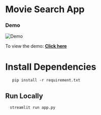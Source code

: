 # Movie Search App

### Demo
![Demo](https://user-images.githubusercontent.com/81603467/209421144-16eedb40-dffc-41a0-9044-5784f99ef5c9.png)

To view the demo: [**Click here**](https://ajay1812-machine-learning-proj-movie-search-streamlitapp-8ybbrt.streamlit.app/)

# Install Dependencies

```Requirements
   pip install -r requirement.txt
```  

## Run Locally

```Run 
  streamlit run app.py
```
